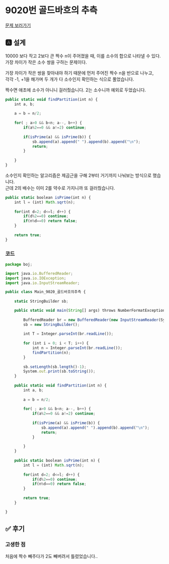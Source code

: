 # 9020번 골드바흐의 추측
[문제 보러가기](https://www.acmicpc.net/problem/9020)

## 🅰 설계
10000 보다 작고 2보다 큰 짝수 n이 주어졌을 때, 이를 소수의 합으로 나타낼 수 있다.   
가장 차이가 작은 소수 쌍을 구하는 문제이다.

가장 차이가 작은 쌍을 찾아내야 하기 때문에 먼저 주어진 짝수 n을 반으로 나누고,   
각각 -1, +1을 해가며 두 개가 다 소수인지 확인하는 식으로 풀었습니다.   

짝수면 애초에 소수가 아니니 걸러줬습니다. 2는 소수니까 예외로 두었습니다.
```jsx
public static void findPartition(int n) {
	int a, b;
	
	a = b = n/2;
	
	for( ; a>0 && b<n; a--, b++) {
		if(a%2==0 && a!=2) continue;
		
		if(isPrime(a) && isPrime(b)) {
			sb.append(a).append(" ").append(b).append("\n");
			return;
		}
		
	}
}
```

소수인지 확인하는 알고리즘은 제곱근을 구해 2부터 거기까지 나눠보는 방식으로 했습니다.   
근데 2의 배수는 이미 2를 약수로 가지니까 또 걸러줬습니다.   
```jsx
public static boolean isPrime(int n) {
	int l = (int) Math.sqrt(n);
	
	for(int d=2; d<=l; d++) {
		if(d%2==0) continue;
		if(n%d==0) return false;
	}
	
	return true;
}
```

### 코드
```jsx
package boj;

import java.io.BufferedReader;
import java.io.IOException;
import java.io.InputStreamReader;

public class Main_9020_골드바흐의추측 {
	
	static StringBuilder sb;

	public static void main(String[] args) throws NumberFormatException, IOException {
		
		BufferedReader br = new BufferedReader(new InputStreamReader(System.in));
		sb = new StringBuilder();
		
		int T = Integer.parseInt(br.readLine());
		
		for (int i = 0; i < T; i++) {
			int n = Integer.parseInt(br.readLine());
			findPartition(n);
		}
		
		sb.setLength(sb.length()-1);
		System.out.print(sb.toString());
	}
	
	public static void findPartition(int n) {
		int a, b;
		
		a = b = n/2;
		
		for( ; a>0 && b<n; a--, b++) {
			if(a%2==0 && a!=2) continue;
			
			if(isPrime(a) && isPrime(b)) {
				sb.append(a).append(" ").append(b).append("\n");
				return;
			}
			
		}
	}
	
	public static boolean isPrime(int n) {
		int l = (int) Math.sqrt(n);
		
		for(int d=2; d<=l; d++) {
			if(d%2==0) continue;
			if(n%d==0) return false;
		}
		
		return true;
	}

}

```

## ✅ 후기
### 고생한 점
처음에 짝수 빼주다가 2도 빼버려서 틀렸었습니다..
